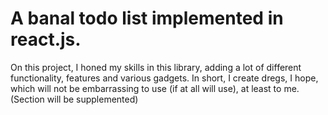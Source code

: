 # A banal todo list implemented in react.js.


On this project, I honed my skills in this library, adding a lot of different functionality, features and various gadgets. In short, I create dregs, I hope, which will not be embarrassing to use (if at all will use), at least to me. (Section will be supplemented)
